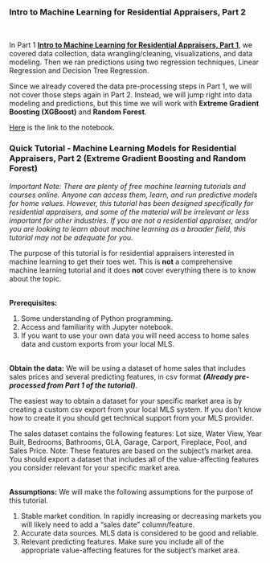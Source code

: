 ### **Intro to Machine Learning for Residential Appraisers, Part 2**
&nbsp;  

In Part 1 **[Intro to Machine Learning for Residential Appraisers, Part 1](https://github.com/AngeloDSML/Home_Valuation_Part_1)**, we covered data collection, data wrangling/cleaning, visualizations, and data modeling. Then we ran predictions using two regression techniques, Linear Regression and Decision Tree Regression.
&nbsp;

Since we already covered the data pre-processing steps in Part 1, we will not cover those steps again in Part 2. Instead, we will jump right into data modeling and predictions, but this time we will work with **Extreme Gradient Boosting (XGBoost)** and **Random Forest**. 


[Here](https://github.com/AngeloDSML/Home_Valuation_Part_2/edit/main/README.md) is the link to the notebook.


### Quick Tutorial - Machine Learning Models for Residential Appraisers, Part 2 (Extreme Gradient Boosting and Random Forest)

*Important Note: There are plenty of free machine learning tutorials and courses online. Anyone can access them, learn, and run predictive models for home values. However, this tutorial has been designed specifically for residential appraisers, and some of the material will be irrelevant or less important for other industries. If you are not a residential appraiser, and/or you are looking to learn about machine learning as a broader field, this tutorial may not be adequate for you.*

The purpose of this tutorial is for residential appraisers interested in machine learning to get their toes wet. This is **not** a comprehensive machine learning tutorial and it does **not** cover everything there is to know about the topic. 


&nbsp;  
**Prerequisites:**
1.	Some understanding of Python programming.
2.	Access and familiarity with Jupyter notebook.
3.	If you want to use your own data you will need access to home sales data and custom exports from your local MLS.

&nbsp;  
**Obtain the data:**
We will be using a dataset of home sales that includes sales prices and several predicting features, in csv format ***(Already pre-processed from Part 1 of the tutorial)***. 

The easiest way to obtain a dataset for your specific market area is by creating a custom csv export from your local MLS system. If you don’t know how to create it you should get technical support from your MLS provider.

The sales dataset  contains the following features:
Lot size, Water View, Year Built, Bedrooms, Bathrooms, GLA, Garage, Carport, Fireplace, Pool, and Sales Price.
Note: These features are based on the subject’s market area. You should export a dataset that includes all of the value-affecting features you consider relevant for your specific market area. 

&nbsp;  
**Assumptions:**
We will make the following assumptions for the purpose of this tutorial. 
1.	Stable market condition. In rapidly increasing or decreasing markets you will likely need to add a “sales date” column/feature.
2.	Accurate data sources. MLS data is considered to be good and reliable.
3.	Relevant predicting features. Make sure you include all of the appropriate value-affecting features for the subject’s market area.



